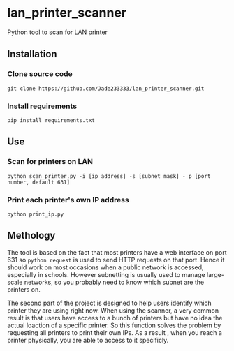 # lan_printer_scanner
Python tool to scan for LAN printer

## Installation
### Clone source code
```
git clone https://github.com/Jade233333/lan_printer_scanner.git
```
### Install requirements
```
pip install requirements.txt
```
## Use
### Scan for printers on LAN
```
python scan_printer.py -i [ip address] -s [subnet mask] - p [port number, default 631]
```
### Print each printer's own IP address
```
python print_ip.py
```
## Methology 
The tool is based on the fact that most printers have a web interface on port 631 so `python request` is used to send HTTP requests on that port. Hence it should work on most occasions when a public network is accessed, especially in schools. However subnetting is usually used to manage large-scale networks, so you probably need to know which subnet are the printers on.

The second part of the project is designed to help users identify which printer they are using right now. When using the scanner, a very common result is that users have access to a bunch of printers but have no idea the actual loaction of a specific printer. So this function solves the problem by requesting all printers to print their own IPs. As a result , when you reach a printer physically, you are able to access to it specificly.
